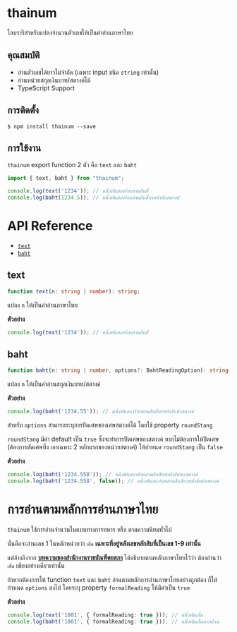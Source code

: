 # thainum
ไลบรารีสำหรับแปลงจำนวนตัวเลขให้เป็นคำอ่านภาษาไทย

## คุณสมบัติ
- อ่านตัวเลขได้ยาวไม่จำกัด (เฉพาะ input ชนิด `string` เท่านั้น)
- อ่านหน่วยสกุลเงินบาท/สตางค์ได้
- TypeScript Support

## การติดตั้ง

```shell
$ npm install thainum --save
```

## การใช้งาน

`thainum` export function 2 ตัว คือ `text` และ `baht`

```ts
import { text, baht } from "thainum";

console.log(text('1234')); // หนึ่งพันสองร้อยสามสิบสี่
console.log(baht(1234.5)); // หนึ่งพันสองร้อยสามสิบสี่บาทห้าสิบสตางค์
```

# API Reference

- [`text`](#text)
- [`baht`](#baht)

## text

```ts
function text(n: string | number): string;
```

แปลง `n` ให้เป็นคำอ่านภาษาไทย

**ตัวอย่าง**
```ts
console.log(text('1234')); // หนึ่งพันสองร้อยสามสิบสี่
```

## baht

```ts
function baht(n: string | number, options?: BahtReadingOption): string;
```

แปลง `n` ให้เป็นคำอ่านสกุลเงินบาท/สตางค์

**ตัวอย่าง**
```ts
console.log(baht('1234.55')); // หนึ่งพันสองร้อยสามสิบสี่บาทห้าสิบห้าสตางค์
```

สำหรับ `options` สามารถระบุการปัดเศษของเศษสตางค์ได้ โดยใช้ property `roundStang`

`roundStang` มีค่า default เป็น `true` ซึ่งจะทำการปัดเศษของสตางค์ หากไม่ต้องการให้ปัดเศษ (ต้องการตัดเศษทิ้ง เอาเฉพาะ 2 หลักแรกของหน่วยสตางค์) ให้กำหนด `roundStang` เป็น `false`

**ตัวอย่าง**
```ts
console.log(baht('1234.558')); // หนึ่งพันสองร้อยสามสิบสี่บาทห้าสิบหกสตางค์
console.log(baht('1234.558', false)); // หนึ่งพันสองร้อยสามสิบสี่บาทห้าสิบห้าสตางค์
```


# การอ่านตามหลักการอ่านภาษาไทย
`thainum` ใช้การอ่านจำนวนในแบบทางการทหาร หรือ ตามความนิยมทั่วไป 

นั่นคือจะอ่านเลข 1 ในหลักหน่วยว่า `เอ็ด` **เฉพาะที่อยู่หลังเลขหลักสิบที่เป็นเลข 1-9 เท่านั้น**

แต่อ้างอิงจาก **[บทความของสำนักงานราชบัณฑืตยสภา](http://legacy.orst.go.th/?knowledges=หนึ่ง-หรือ-เอ็ด-๕-กรกฎาคม)** ได้อธิบายตามหลักภาษาไทยไว้ว่า ต้องอ่านว่า `เอ็ด` เพียงอย่างเดียวเท่านั้น

ถ้าหากต้องการให้ function `text` และ `baht` อ่านตามหลักการอ่านภาษาไทยอย่างถูกต้อง ก็ให้กำหนด `options` ลงไป โดยระบุ property `formalReading` ให้มีค่าเป็น `true`

**ตัวอย่าง**
```ts
console.log(text('1001', { formalReading: true })); // หนึ่งพันเอ็ด
console.log(baht('1001', { formalReading: true })); // หนึ่งพันเอ็ดบาทถ้วน
```